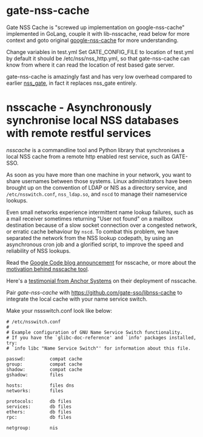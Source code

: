 # gate-nss-cache
Gate NSS Cache is "screwed up implementation on google-nss-cache" implemented in GoLang, couple it with lib-nsscache, read below for more context and goto original [google-nss-cache](https://github.com/google/nsscache) for more understanding.

Change variables in test.yml
Set GATE_CONFIG_FILE to location of test.yml by default it should be /etc/nss/nss_http.yml, so that gate-nss-cache can know from where it can read the location of rest based gate server. 

gate-nss-cache is amazingly fast and has very low overhead compared to earlier [nss_gate](https://github.com/gate-sso/nss_gate), in fact it replaces nss_gate entirely. 


nsscache - Asynchronously synchronise local NSS databases with remote restful services
========================================================================================


*nsscache* is a commandline tool and Python library that synchronises a local NSS cache from a remote http enabled rest service, such as GATE-SSO.

As soon as you have more than one machine in your network, you want to share usernames between those systems. Linux administrators have been brought up on the convention of LDAP or NIS as a directory service, and `/etc/nsswitch.conf`, `nss_ldap.so`, and `nscd` to manage their nameservice lookups.

Even small networks experience intermittent name lookup failures, such as a mail receiver sometimes returning "User not found" on a mailbox destination because of a slow socket connection over a congested network, or erratic cache behaviour by `nscd`. To combat this problem, we have separated the network from the NSS lookup codepath, by using an asynchronous cron job and a glorified script, to improve the speed and reliability of NSS lookups.


    
Read the [Google Code blog announcement](http://www.anchor.com.au/blog/2009/02/nsscache-and-ldap-reliability/) for nsscache, or more about the [motivation behind nsscache tool](https://github.com/google/nsscache/wiki/MotivationBehindNssCache).

Here's a [testimonial from Anchor Systems](http://www.anchor.com.au/blog/2009/02/nsscache-and-ldap-reliability/) on their deployment of nsscache.


Pair *gate-nss-cache* with https://github.com/gate-sso/libnss-cache to integrate the local cache with your name service switch.

Make your nssswitch.conf look like below:

```
# /etc/nsswitch.conf
#
# Example configuration of GNU Name Service Switch functionality.
# If you have the `glibc-doc-reference' and `info' packages installed, try:
# `info libc "Name Service Switch"' for information about this file.

passwd:         compat cache
group:          compat cache
shadow:         compat cache
gshadow:        files

hosts:          files dns
networks:       files

protocols:      db files
services:       db files
ethers:         db files
rpc:            db files

netgroup:       nis
```
